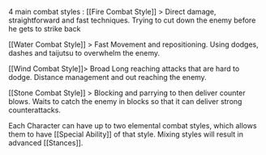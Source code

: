 4 main combat styles :
[[Fire Combat Style]] > Direct damage, straightforward and fast techniques. Trying to cut down the enemy before he gets to strike back

[[Water Combat Style]] > Fast Movement and repositioning. Using dodges, dashes and taijutsu  to overwhelm the enemy.

[[Wind Combat Style]]> Broad Long reaching attacks that are hard to dodge. Distance management and out reaching the enemy.

[[Stone Combat Style]] > Blocking and parrying to then deliver counter blows.  Waits to catch the enemy in blocks so that it can deliver strong counterattacks.

Each Character can have up to two elemental combat styles, which allows them to have [[Special Ability]] of that style. Mixing styles will result in advanced [[Stances]].

 